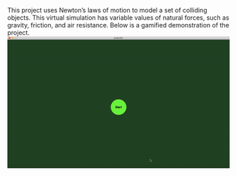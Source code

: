 This project uses Newton’s laws of motion to model a set of colliding objects. 
This virtual simulation has variable values of natural forces, such as gravity, friction, and air resistance.
Below is a gamified demonstration of the project.
![](demo.gif)